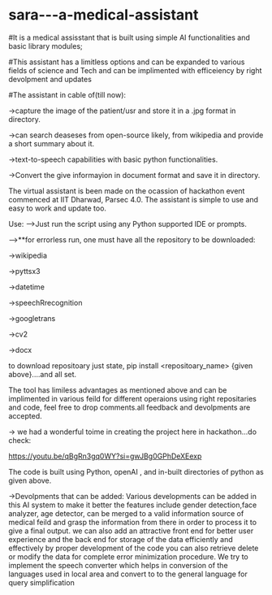 # sara---a-medical-assistant

#It is a medical assisstant that is built using simple AI functionalities and basic library modules;

#This assistant has a limitless options and can be expanded to various fields of science and Tech and can be implimented with efficeiency by right devolpment and updates

#The assistant in cable of(till now):

->capture the image of the patient/usr and store it in a .jpg format in directory.

->can search deaseses from open-source likely, from wikipedia and provide a short summary about it.

->text-to-speech capabilities with basic python functionalities.

->Convert the give informayion in document format and save it in directory.

The virtual assistant is been made on the ocassion of hackathon event commenced at IIT Dharwad, Parsec 4.0. The assistant is simple to use and easy to work and update too.


Use:
-->Just run the script using any Python supported IDE or prompts.

-->**for errorless run, one must have all the repository to be downloaded:

->wikipedia

->pyttsx3

->datetime

->speechRrecognition

->googletrans

->cv2

->docx

to download repositoary just state, pip install <repositoary_name> {given above}....and all set.

The tool has limiless advantages as mentioned above and can be implimented in various feild for different operaions using right repositaries and code, feel free to drop comments.all feedback and devolpments are accepted.

-> we had a wonderful toime in creating the project here in hackathon...do check:

https://youtu.be/qBgRn3gq0WY?si=gwJBg0GPhDeXEexp

The code is built using Python, openAI , and in-built directories of python as given above.

->Devolpments that can be added:
Various developments can be added in this AI system to make it better the features include gender detection,face analyzer, age detector, can be merged to a valid information source of medical feild and grasp the information from there in order to process it to give a final output. we can also add an attractive front end for better user experience and the back end for storage of the data efficiently and effectively by proper development of the code you can also retrieve delete or modify the data for complete error minimization procedure. We try to implement the speech converter which helps in conversion of the languages used in local area and convert to to the general language for query simplification
